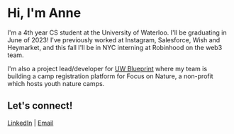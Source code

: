 # Hi, I'm Anne
I'm a 4th year CS student at the University of Waterloo. I'll be graduating in June of 2023! I've previously worked at Instagram, Salesforce, Wish and Heymarket, and this fall I'll be in NYC interning at Robinhood on the web3 team. 

I'm also a project lead/developer for [UW Blueprint](https://uwblueprint.org/) where my team is building a camp registration platform for Focus on Nature, a non-profit which hosts youth nature camps. 

## Let's connect!
[LinkedIn](https://www.linkedin.com/in/anne-chung/) | [Email](mailto:anne.chung@uwaterloo.ca) 

